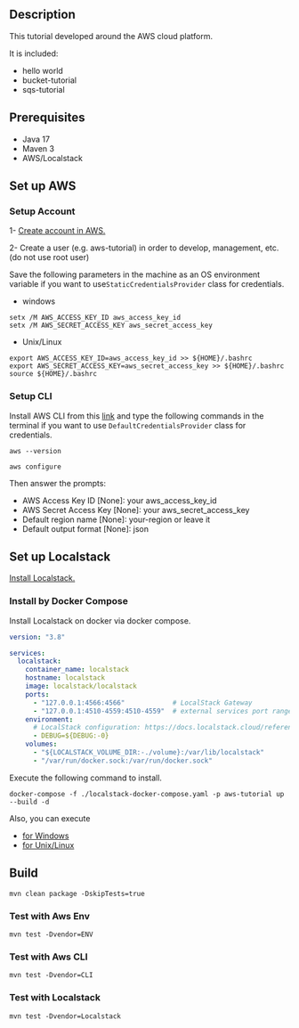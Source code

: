## Description

This tutorial developed around the AWS cloud platform.

It is included:

- hello world
- bucket-tutorial
- sqs-tutorial

## Prerequisites

- Java 17
- Maven 3
- AWS/Localstack

## Set up AWS

### Setup Account

1- [Create account in AWS.](https://aws.amazon.com/)

2- Create a user (e.g. aws-tutorial) in order to develop, management, etc. (do not use root user)

Save the following parameters in the machine as an OS environment variable if you want to use`StaticCredentialsProvider`
class for credentials.

- windows

```shell
setx /M AWS_ACCESS_KEY_ID aws_access_key_id 
setx /M AWS_SECRET_ACCESS_KEY aws_secret_access_key
```

- Unix/Linux

```shell
export AWS_ACCESS_KEY_ID=aws_access_key_id >> ${HOME}/.bashrc
export AWS_SECRET_ACCESS_KEY=aws_secret_access_key >> ${HOME}/.bashrc 
source ${HOME}/.bashrc
```

### Setup CLI

Install AWS CLI from this [link](https://docs.aws.amazon.com/cli/latest/userguide/getting-started-install.html) and
type the following commands in the terminal if you want to use `DefaultCredentialsProvider` class for credentials.

```shell
aws --version
```

```shell
aws configure
```

Then answer the prompts:

- AWS Access Key ID [None]: your aws_access_key_id
- AWS Secret Access Key [None]: your aws_secret_access_key
- Default region name [None]: your-region or leave it
- Default output format [None]: json

## Set up Localstack

[Install Localstack.](https://github.com/localstack/localstack)

### Install by Docker Compose

Install Localstack on docker via docker compose.

```yaml
version: "3.8"

services:
  localstack:
    container_name: localstack
    hostname: localstack
    image: localstack/localstack
    ports:
      - "127.0.0.1:4566:4566"            # LocalStack Gateway
      - "127.0.0.1:4510-4559:4510-4559"  # external services port range
    environment:
      # LocalStack configuration: https://docs.localstack.cloud/references/configuration/
      - DEBUG=${DEBUG:-0}
    volumes:
      - "${LOCALSTACK_VOLUME_DIR:-./volume}:/var/lib/localstack"
      - "/var/run/docker.sock:/var/run/docker.sock"
```

Execute the following command to install.

```shell
docker-compose -f ./localstack-docker-compose.yaml -p aws-tutorial up --build -d
```

Also, you can execute

* [for Windows](https://github.com/samanalishiri/cloud-sdk-tutorial/tree/main/aws-tutorial/install-localstack-on-docker.bat)
* [for Unix/Linux](https://github.com/samanalishiri/cloud-sdk-tutorial/tree/main/aws-tutorial/install-localstack-on-docker)

## Build

```shell
mvn clean package -DskipTests=true
```

### Test with Aws Env

```shell
mvn test -Dvendor=ENV
``` 

### Test with Aws CLI

```shell
mvn test -Dvendor=CLI
``` 

### Test with Localstack

```shell
mvn test -Dvendor=Localstack
```
